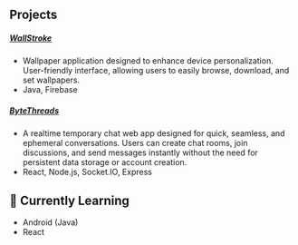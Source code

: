 ## Projects

##### [WallStroke](https://play.google.com/store/apps/details?id=com.appy.wallstroke)
- Wallpaper application designed to enhance device personalization. User-friendly interface, allowing users to easily browse, download, and set wallpapers.
- Java, Firebase
##### [ByteThreads](https://bytethreads.web.app)
- A realtime temporary chat web app designed for quick, seamless, and ephemeral conversations. Users can create chat rooms, join discussions, and send messages instantly without the need for persistent data storage or account creation.
- React, Node.js, Socket.IO, Express


## 🌱 Currently Learning
- Android (Java)
- React
